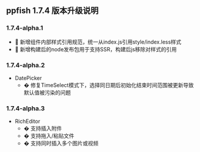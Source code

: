 ## ppfish 1.7.4 版本升级说明

### 1.7.4-alpha.1
- 🎊 新增组件内部样式引用规范，统一从index.js引用style/index.less样式
- 🎊 新增构建后的node发布包用于支持SSR，构建后js移除对样式的引用

### 1.7.4-alpha.2
- DatePicker
  - � 修复TimeSelect模式下，选择同日期后初始化结束时间范围被更新导致默认值被污染的问题


### 1.7.4-alpha.3
- RichEditor
  - � 支持插入附件
  - � 支持拖入/粘贴文件
  - � 支持同时插入多个图片或视频
